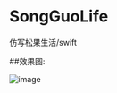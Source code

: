 # SongGuoLife
仿写松果生活/swift

##效果图:

![image](https://github.com/liangBaiJinWithOutHead/SongGuoLife/blob/master/SongguoLife.gif?raw=true)

